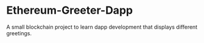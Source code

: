 # Ethereum-Greeter-Dapp
A small blockchain project to learn dapp development that displays different greetings.

